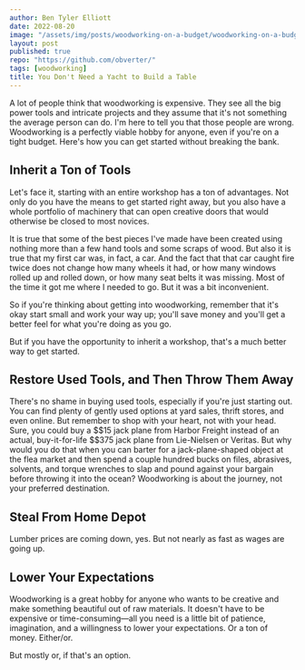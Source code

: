 ```yaml
---
author: Ben Tyler Elliott
date: 2022-08-20
image: "/assets/img/posts/woodworking-on-a-budget/woodworking-on-a-budget.png"
layout: post
published: true
repo: "https://github.com/obverter/"
tags: [woodworking]
title: You Don't Need a Yacht to Build a Table
---
```


A lot of people think that woodworking is expensive. They see all the big power tools and intricate projects and they assume that it's not something the average person can do. I'm here to tell you that those people are wrong. Woodworking is a perfectly viable hobby for anyone, even if you're on a tight budget. Here's how you can get started without breaking the bank.

<!--more-->

## Inherit a Ton of Tools

Let's face it, starting with an entire workshop has a ton of advantages. Not only do you have the means to get started right away, but you also have a whole portfolio of machinery that can open creative doors that would otherwise be closed to most novices.

It is true that some of the best pieces I've made have been created using nothing more than a few hand tools and some scraps of wood. But also it is true that my first car was, in fact, a car. And the fact that that car caught fire twice does not change how many wheels it had, or how many windows rolled up and rolled down, or how many seat belts it was missing. Most of the time it got me where I needed to go. But it was a bit inconvenient.

So if you're thinking about getting into woodworking, remember that it's okay start small and work your way up; you'll save money and you'll get a better feel for what you're doing as you go.

But if you have the opportunity to inherit a workshop, that's a much better way to get started.

## Restore Used Tools, and Then Throw Them Away

There's no shame in buying used tools, especially if you're just starting out. You can find plenty of gently used options at yard sales, thrift stores, and even online. But remember to shop with your heart, not with your head. Sure, you could buy a $\$15 jack plane from Harbor Freight instead of an actual, buy-it-for-life $\$375 jack plane from Lie-Nielsen or Veritas. But why would you do that when you can barter for a jack-plane-shaped object at the flea market and then spend a couple hundred bucks on files, abrasives, solvents, and torque wrenches to slap and pound against your bargain before throwing it into the ocean? Woodworking is about the journey, not your preferred destination.

## Steal From Home Depot

Lumber prices are coming down, yes. But not nearly as fast as wages are going up.

## Lower Your Expectations

Woodworking is a great hobby for anyone who wants to be creative and make something beautiful out of raw materials. It doesn't have to be expensive or time-consuming—all you need is a little bit of patience, imagination, and a willingness to lower your expectations. Or a ton of money. Either/or.

But mostly or, if that's an option.
